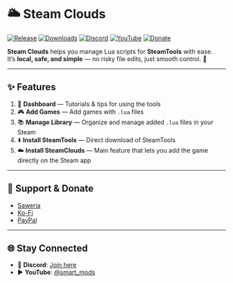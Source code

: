 # 🌥️  Steam Clouds

[![Release](https://img.shields.io/github/v/release/R3verseNinja/steamclouds?style=for-the-badge&color=blue)](https://github.com/R3verseNinja/steamclouds/releases)
[![Downloads](https://img.shields.io/github/downloads/R3verseNinja/steamclouds/total?style=for-the-badge&color=brightgreen)](https://github.com/R3verseNinja/steamclouds/releases)
[![Discord](https://img.shields.io/discord/1144275336424065054?logo=discord&style=for-the-badge&color=7289da)](https://discord.gg/G89gC8wJg4)
[![YouTube](https://img.shields.io/youtube/channel/subscribers/UCQ5WTPclB4f9DALY8GqPCJw?style=for-the-badge&logo=youtube&logoColor=white&color=red)](https://youtube.com/@smart_mods)
[![Donate](https://img.shields.io/badge/Donate-Saweria%20%7C%20Ko--Fi%20%7C%20PayPal-orange?style=for-the-badge&logo=paypal)](#-support--donate)

**Steam Clouds** helps you manage Lua scripts for **SteamTools** with ease.  
It’s **local, safe, and simple** — no risky file edits, just smooth control. 🚀

---

## ✨ Features

1. 📖 **Dashboard** — Tutorials & tips for using the tools  
2. 🎮 **Add Games** — Add games with `.lua` files  
3. 📚 **Manage Library** — Organize and manage added `.lua` files in your Steam  
4. ⬇️ **Install SteamTools** — Direct download of SteamTools  
5. ☁️ **Install SteamClouds** — Main feature that lets you add the game directly on the Steam app  

---

## 💖 Support & Donate

- [Saweria](https://saweria.co/R3verseNinja)  
- [Ko-Fi](https://ko-fi.com/r3verseninja)  
- [PayPal](https://paypal.me/steamclouds)  

---

## 🌐 Stay Connected

- 💬 **Discord**: [Join here](https://discord.gg/G89gC8wJg4)  
- ▶️ **YouTube**: [@smart_mods](https://youtube.com/@smart_mods)  

